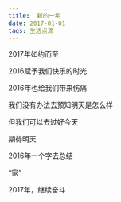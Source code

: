 ```yaml
---
title:  新的一年
date: 2017-01-01
tags: 生活点滴
---
```

2017年如约而至

2016赋予我们快乐的时光

2016年也给我们带来伤痛

我们没有办法去预知明天是怎么样

但我们可以去过好今天

期待明天

2016年一个字去总结

“家”

2017年，继续奋斗
